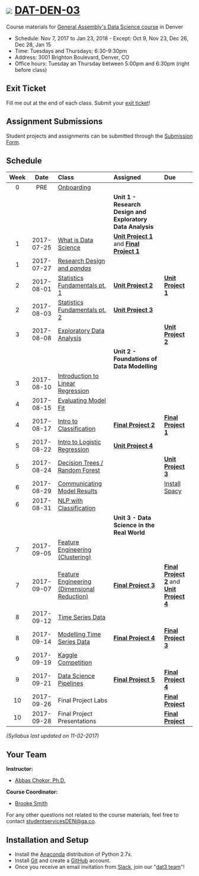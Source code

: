 # ![](https://ga-dash.s3.amazonaws.com/production/assets/logo-9f88ae6c9c3871690e33280fcf557f33.png) [DAT-DEN-03](https://github.com/ga-students/DAT-DEN-03)


Course materials for [General Assembly's Data Science course](https://generalassemb.ly/education/data-science?where=denver) in Denver


* Schedule: Nov 7, 2017 to Jan 23, 2018 - Except: Oct 9, Nov 23, Dec 26, Dec 28, Jan 15
* Time: Tuesdays and Thursdays; 6:30-9:30pm
* Address: 3001 Brighton Boulevard, Denver, CO
* Office hours: Tuesday an Thursday between 5:00pm and 6:30pm (right before class)

## Exit Ticket

Fill me out at the end of each class. Submit your [exit ticket](https://goo.gl/forms/J0xipfaBslbXnnXy2)!

## Assignment Submissions

Student projects and assignments can be submitted through the [Submission Form](https://goo.gl/forms/3k6YWyd65bpOsY2X2).


## Schedule

| Week | Date | Class | Assigned | Due |
|:---:|:---:|:---|:---|:---|
| 0 | PRE | [Onboarding](https://docs.google.com/document/d/1N-zVkcYfUiWuTLCqOwNihyx9ysI8JCxfe4Vh419zzGM/) | | |
| | | | **Unit 1 - Research Design and Exploratory Data Analysis** | | |
| 1 | 2017-07-25 | [What is Data Science](./lessons/lesson-01) |**[Unit Project 1](./projects/unit-projects/project-1)** and **[Final Project 1](./projects/final-projects/01-lightning-talk)**| |
| 1 | 2017-07-27| [Research Design and _pandas_](./lessons/lesson-02) | | |
| 2 | 2017-08-01 | [Statistics Fundamentals pt. 1](./lessons/lesson-03) | **[Unit Project 2](./projects/unit-projects/project-2)** | **[Unit Project 1](./projects/unit-projects/project-1)** |
| 2 | 2017-08-03 | [Statistics Fundamentals pt. 2](./lessons/lesson-04) | **[Unit Project 3](./projects/unit-projects/project-3)** | |
| 3 | 2017-08-08 | [Exploratory Data Analysis](./lessons/lesson-05) | | **[Unit Project 2](./projects/unit-projects/project-2)** |
| | | | **Unit 2 - Foundations of Data Modelling** | | |
| 3 | 2017-08-10 | [Introduction to Linear Regression](./lessons/lesson-06) | | |
| 4 | 2017-08-15 | [Evaluating Model Fit](./lessons/lesson-07) | | |
| 4 | 2017-08-17 | [Intro to Classification](./lessons/lesson-08) | **[Final Project 2](./projects/final-projects/02-experiment-writeup)** | **[Final Project 1](./projects/final-projects/01-lightning-talk)** |
| 5 | 2017-08-22 | [Intro to Logistic Regression](./lessons/lesson-09) | **[Unit Project 4](./project./projects/unit-projects/project-4)** | |
| 5 | 2017-08-24 | [Decision Trees / Random Forest](./lessons/lesson-10) | |**[Unit Project 3](./projects/unit-projects/project-3)**|
| 6 | 2017-08-29 | [Communicating Model Results](./lessons/lesson-11) | | [Install Spacy](https://spacy.io/docs/usage/) |
| 6 | 2017-08-31 | [NLP with Classification](./lessons/lesson-12) | | |
| | | | **Unit 3 - Data Science in the Real World** | | |
| 7 | 2017-09-05 | [Feature Engineering (Clustering)](./lessons/lesson-13) | | |
| 7 | 2017-09-07 | [Feature Engineering (Dimensional Reduction)](./lessons/lesson-14) | **[Final Project 3](./projects/final-projects/03-exploratory-analysis)** | **[Final Project 2](./projects/final-projects/02-experiment-writeup)** and **[Unit Project 4](./projects/unit-projects/project-4)** |
| 8 | 2017-09-12 | [Time Series Data](./lessons/lesson-15) | | |
| 8 | 2017-09-14 | [Modelling Time Series Data](./lessons/lesson-16) | **[Final Project 4](./projects/final-projects/04-notebook-rough-draft)** | **[Final Project 3](./projects/final-projects/03-exploratory-analysis)** |
| 9 | 2017-09-19 | [Kaggle Competition](./lessons/lesson-17) | | |
| 9 | 2017-09-21 | [Data Science Pipelines](./lessons/lesson-18) | **[Final Project 5](./projects/final-projects/05-presentation)** | **[Final Project 4](./projects/final-projects/04-notebook-rough-draft)** |
| 10 | 2017-09-26| Final Project Labs | | **[Final Project](./projects/final-projects/05-presentation)** |
| 10 | 2017-09-28 | Final Project Presentations | | **[Final Project](./projects/final-projects/05-presentation)** |

*(Syllabus last updated on 11-02-2017)*

## Your Team
**Instructor:**
+ [Abbas Chokor, Ph.D.](mailto:abbas.chokor@gmail.com)

**Course Coordinator:**
+ [Brooke Smith](mailto:brookes@generalassembly.ly)

For any other questions not related to the course materials, feel free to contact [studentservicesDEN@ga.co](mailto:studentservicesDEN@ga.co).

## Installation and Setup

* Install the [Anaconda](https://anaconda.org) distribution of Python 2.7x.
* Install [Git](https://git-scm.com) and create a [GitHub](https://github.com) account.
* Once you receive an email invitation from [Slack](https://slack.com), join our "[dat3 team](https://gadenver.slack.com/messages/G7HK3QLPL/details/)"!
